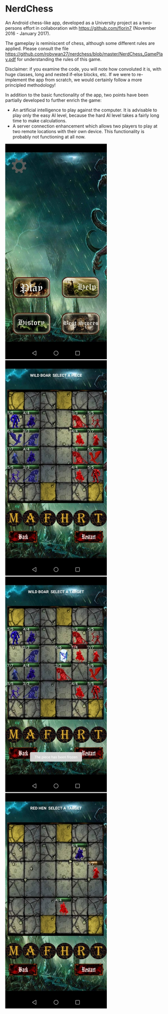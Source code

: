 # NerdChess
An Android chess-like app, developed as a University project as a two-persons effort in collaboration with https://github.com/florin7 (November 2016 - January 2017).

The gameplay is reminiscent of chess, although some different rules are applied. Please consult the file https://github.com/robywan27/nerdchess/blob/master/NerdChess_GamePlay.pdf for understanding the rules of this game.

Disclaimer: if you examine the code, you will note how convoluted it is, with huge classes, long and nested if-else blocks, etc. If we were to re-implement the app from scratch, we would certainly follow a more principled methodology!

In addition to the basic functionality of the app, two points have been partially developed to further enrich the game:
- An artificial intelligence to play against the computer. It is advisable to play only the easy AI level, because the hard AI level takes a fairly long time to make calculations.
- A server connection enhancement which allows two players to play at two remote locations with their own device. This functionality is probably not functioning at all now.

![alt text](images/home.jpg "NerdChess home screen")
![alt text](images/start_game.jpg "Game start")
![alt text](images/frozen_piece.jpg "Enemy piece has been frozen!")
![alt text](images/towards_endgame.jpg "Towards games closure")
